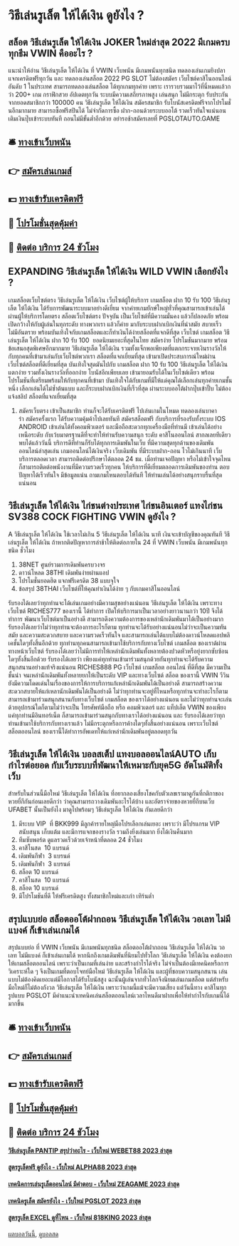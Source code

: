 # วิธีเล่นรูเล็ต ให้ได้เงิน ดูยังไง ?
## สล็อต วิธีเล่นรูเล็ต ให้ได้เงิน JOKER ใหม่ล่าสุด 2022 มีเกมครบทุกธีม VWIN คืออะไร ?
แนะนำให้อ่าน วิธีเล่นรูเล็ต ให้ได้เงิน ที่ VWIN เว็บพนัน มีเกมพนันทุกชนิด ทดลองเล่นเกมยิงปลา แจกเครดิตฟรีทุกวัน และ ทดลองเล่นสล็อต 2022 PG SLOT ไม่ต้องสมัคร
เว็บไซต์คาสิโนออนไลน์อันดับ 1 ในประเทศ สามารถทดลองเล่นสล็อต ได้ทุกเกมทุกค่าย เพราะ เรารวบรวมมาไว้ที่นี่หมดแล้วกว่า 200+ เกม กราฟิกสวย อัปเดตทุกวัน ระบบมีความเสถียรภาพสูง เล่นสนุก ไม่มีกระตุก รับประกันจากยอดสมาชิกกว่า 100000 คน วิธีเล่นรูเล็ต ให้ได้เงิน สมัครสมาชิก รับโบนัสเครดิตฟรีจากโปรโมชั่นอีกมากมาย สามารถซื้อฟรีสปินได้ ไม่จำกัดการซื้อ ฝาก-ถอนด้วยระบบออโต้ รวดเร็วทันใจแน่นอน เติมเงินปุ๊บเข้าระบบทันที ถอนไม่มีขั้นต่ำอีกด้วย อย่ารอช้าสมัครเลยที่ PGSLOTAUTO.GAME

## 🛎 [ทางเข้าเว็บพนัน](https://bit.ly/3SdLNi2)
## 👉 [สมัครเล่นเกมส์](https://bit.ly/3SdLNi2)
## 💵 [ทางเข้ารับเครดิตฟรี](https://bit.ly/3dyRKHj)
## 👑 [โปรโมชั่นสุดคุ้มค่า](https://bit.ly/3dyRKHj)
## 📱 [ติดต่อ บริการ 24 ชัวโมง](https://bit.ly/3dyRKHj)

## EXPANDING วิธีเล่นรูเล็ต ให้ได้เงิน WILD VWIN เลือกยังไง ?
เกมสล็อตเว็บไซต์ตรง วิธีเล่นรูเล็ต ให้ได้เงิน เว็บไซต์ผู้ให้บริการ เกมสล็อต ฝาก 10 รับ 100 วิธีเล่นรูเล็ต ให้ได้เงิน ได้รับการพัฒนาระบบมาอย่างดีเยี่ยม จากค่ายเกมยักษ์ใหญ่ทั่วที่คุณสามารถเข้าเล่นได้ผ่านผู้ให้บริการโดยตรง สล็อตเว็บไซต์ตรง ปัจจุบัน เป็นเว็บไซต์ที่มีความมั่นคง แล้วก็ปลอดภัย พร้อมเปิดกว้างให้กับผู้เล่นในทุกระดับ ทางพวกเรา แล้วก็ค่าย มากับระบบฝากเบิกเงินที่นำสมัย สบายเร็ว ไม่มีอันตราย พร้อมบันเทิงใจกับเกมสล็อตและก็ทำเงินได้ง่ายสล็อตที่แจกดีที่สุด เว็บไซต์ เกมสล็อต วิธีเล่นรูเล็ต ให้ได้เงิน ฝาก 10 รับ 100  ยอดนิยมเยอะที่สุดในไทย สมัครง่าย โปรโมชันมากมาย พร้อมข้อเสนอสุดพิเศษอีกมากมาย วิธีเล่นรูเล็ต ให้ได้เงิน รวมทั้งแจ็กพอเพียงตที่แตกกระจายเงินรางวัลให้กับทุกคนที่เข้ามาเล่นกับเว็บไซต์พวกเรา สล็อตที่แจกเยี่ยมที่สุด เข้ามาเปิดประสบการณ์ใหม่ผ่านเว็บไซต์สล็อตที่ดีเยี่ยมที่สุด บันเทิงใจสุดมันไปกับ เกมสล็อต ฝาก 10 รับ 100 วิธีเล่นรูเล็ต ให้ได้เงิน แตกง่าย รวมทั้งเงินรางวัลที่ออกง่าย โบนัสอีกเพียบเลย เข้ามายอมรับได้ในเว็บไซต์เดียว พร้อมโปรโมชันที่เตรียมพร้อมให้กับทุกคนที่เข้ามา บันเทิงใจได้กับเกมที่มีให้แด่คุณได้เลือกเล่นทุกค่ายเกมชั้นหนึ่ง เลือกเล่นได้ไม่ซ้ำต้นแบบ และก็ระบบฝากเบิกเงินที่เร็วที่สุด ผ่านระบบออโต้ฝากปุ๊บเข้าปั๊บ ไม่ต้องแจ้งสลิป สล็อตที่แจกเยี่ยมที่สุด
1. สมัครเว็บตรง เข้าเป็นสมาชิก ท่านก็จะได้รับเครดิตฟรี ไปเล่นเกมในโหมด ทดลองเล่นบาคาร่า สมัครครั้งแรก ได้รับความคุ้มค้าไปเลยทันที สมัครสล็อตฟรี กับบริการที่รองรับทั้งระบบ IOS ANDROID เข้าเล่นได้ทั้งคอมพิวเตอร์ และมือถือสะดวกทุกเครื่องมือที่ท่านมี เข้าเล่นได้อย่างเหนือระดับ กับเว้บมาตรฐานดีที่จะทำให้ท่านรับความสนุก ระดับ คาสิโนออนไลน์ สากลเลยทีเดียว พบได้แล้ววันนี้ บริการดีที่ท่านก็รับได้ทุกการเดิมพันในเว็บ ที่มีความสุดทุกด้านของเดิมพันออนไลน์ล่าสุดเล่น เกมออนไลน์ได้เงินจริง เว็บเดิมพัน ที่มีระบบฝาก-ถอน ไวไม่เกินนาที เว็บบริการตลอดเวลา สามารถติดต่อปรึกษาได้ตลอด 24 ชม. เมื่อท่านเจอปัญหา หรือไม่เข้าใจจุดไหนก็สามารถติดต่อพนังงานที่มีความรวดเร็วทุกคน ให้บริการที่ดีเยี่ยมตลอดการเดิมพันของท่าน ตอบปัญหาได้เร็วทันใจ มีข้อมูลแน่น ถามเกมไหนตอบได้ทันที ให้ท่านเล่นได้อย่างสนุกราบรื่นที่สุดแน่นอน

## วิธีเล่นรูเล็ต ให้ได้เงิน ไก่ชนต่างประเทศ ไก่ชนอินเตอร์ แทงไก่ชน SV388 COCK FIGHTING VWIN ดูยังไง ?
A วิธีเล่นรูเล็ต ให้ได้เงิน ใช้เวลาไม่เกิน 5 วิธีเล่นรูเล็ต ให้ได้เงิน นาที เงินจะเข้าบัญชีของคุณทันที วิธีเล่นรูเล็ต ให้ได้เงิน ถ้าหากติดปัญหาการล่าช้าให้ติดต่อภายใน 24 ที่ VWIN เว็บพนัน มีเกมพนันทุกชนิด ชั่วโมง
1. 38NET ศูนย์รวมการเดิมพันครบวงจร
2. ดาวน์โหลด 38THI เดิมพันง่ายผ่านแอป
3. โปรโมชั่นยอดฮิต แจกฟรีเครดิต 38 แบบจุใจ
4. ข้อสรุป 38THAI เว็บไซต์ที่ให้คุณทำเงินได้ง่าย ๆ กับเกมคาสิโนออนไลน์

รับรองได้เลยว่าทุกท่านจะได้เล่นเกมอย่างมีความสุขอย่างแน่นอน วิธีเล่นรูเล็ต ให้ได้เงิน เพราะทางเว็บไซต์ RICHES777 ของเรานี้ ได้ทำการ เปิดให้บริการมาเป็นเวลาอย่างยาวนานกว่า 10ปี จึงได้ทำการ พัฒนาเว็บไซต์มาเป็นอย่างดี สามารถดึงความต้องการของเหล่านักเดิมพันมาได้เป็นอย่างมาก รับรองได้เลยว่าไม่ว่าทุกท่านจะต้องการอะไรก็ตาม ทุกท่านจะได้รับอย่างแน่นอนไม่ว่าจะเป็นความทันสมัย และความสะดวกสบาย และความรวดเร็วทันใจ และสามารถเล่นได้แบบไม่ต้องดาวน์โหลดแอปพลิเคชั้นใดๆทั้งสิ้นอีกด้วย ทุกท่านทุกคนสามารถเข้ามาใช้บริการกับทางเว็บไซต์ เกมสล็อต ของเราด้ผ่านทางหน้าเว็บไซต์ รับรองได้เลยว่าไม่มีการทำให้เหล่านักเดิมพันทั้งหลายต้องปวดหัวหรือยุ่งยากซับซ้อนใดๆทั้งสิ้นอีกด้วย รับรองได้เลยว่า เพียงแค่ทุกท่านเข้ามาร่วมสนุกด้วยกันทุกท่านจะได้รับความสนุกสนานอย่างแท้จริงแน่นอน
RICHES888 PG เว็บไซต์ เกมสล็อต ออนไลน์ ที่ดีที่สุด มีความเป็นชั้นนำ จนเหล่านักเดิมพันทั้งหลายยกให้เป็นระดับ VIP และทางเว็บไซต์ สล็อต ของเรานี้ VWIN วีวิน ยังมีความโดดเด่นในเรื่องของการให้การบริการแก้เหล่านักเดิมพันได้เป็นอย่างดี สามารถสร้างความสะดวกสบายให้แก่เหลานักเดิมพันได้เป็นอย่างดี ไม่ว่าทุกท่านจะอยู่ที่ไหนหรือทุกท่านจะทำอะไรก็ตาม สามารถเข้ามาร่วมสนุกสนานกับทางเว็บไซต์ เกมสล็อต ของเราได้อย่างแน่นอน และไม่ว่าทุกท่านจะเล่นด้วยอุปกรณ์ใดก็ตามไม่ว่าจะเป็น โทรศัพท์มือถือ หรือ คอมพิวเตอร์ และ แท็ปเล็ต VWIN ของเพียงแค่ทุกท่านมีอินทอร์เน็ต ก็สามารถเข้ามาร่วมสนุกกับทางเราได้อย่างแน่นอน และ รับรองได้เลยว่าทุกท่านเข้ามาใช้บริการกับทางเราแล้ว ไม่มีกระตุกหรือการค้างใดๆทั้งสิ้นอย่างแน่นอน เพราะเว็บไซต์ สล็อตออนไลน์ ของเรานี้ได้ทำการอัพเดทให้แก่เหล่านักเดิมพันอยู่ตลอดทุกวัน

## วิธีเล่นรูเล็ต ให้ได้เงิน บอลสเต็ป แทงบอลออนไลน์AUTO เก็บกำไรต่อยอด กับเว็บระบบที่พัฒนาให้เหมาะกับยุค5G อัตโนมัติทั้งเว็บ
สำหรับในส่วนนี้มือใหม่ วิธีเล่นรูเล็ต ให้ได้เงิน ที่อยากลองเสี่ยงโชคกับตัวเลขเรามาดูกันที่กติกาของหวยยี่กีกันก่อนเลยดีกว่า ว่าคุณสามารถวางเดิมพันอะไรได้บ้าง และอัตราจ่ายของหวยยี่กีบนเว็บ UFABET นั้นเป็นยังไง มาดูไปพร้อมๆ วิธีเล่นรูเล็ต ให้ได้เงิน กันเลยดีกว่า
1. มีระบบ VIP  ที่ BKK999 มีลูกค้ารายใหญ่มือโปรเลือกเล่นเยอะ เพราะว่า มีโปรแกรม VIP สนับสนุน เก็บแต้ม และมีการแจกของรางวัล รวมถึงยิ่งเล่นมาก ยิ่งได้เงินคืนมาก
2. ทีมซับพอร์ต ดูแลรวดเร็วด้วยเจ้าหน้าที่ตลอด 24 ชั่วโมง
3. คาสิโนสด  10 แบรนด์
4. เดิมพันกีฬา  3 แบรนด์
5. เดิมพันกีฬา  3 แบรนด์
6. สล็อต 10 แบรนด์
7. คาสิโนสด  10 แบรนด์
8. สล็อต 10 แบรนด์
9. มีโปรโมชันที่ดี ให้ฟรีเครดิตสูง ทั้งสมาชิกใหม่และเก่า เทิร์นต่ำ

## สรุปแบบย่อ สล็อตออโต้ฝากถอน วิธีเล่นรูเล็ต ให้ได้เงิน วอเลท ไม่มีแบงค์ ก็เข้าเล่นเกมได้
สรุปแบบย่อ ที่ VWIN เว็บพนัน มีเกมพนันทุกชนิด สล็อตออโต้ฝากถอน วิธีเล่นรูเล็ต ให้ได้เงิน วอเลท ไม่มีแบงค์ ก็เข้าเล่นเกมได้ หากนึกถึงเกมเดิมพันที่นิยมไปทั่วโลก วิธีเล่นรูเล็ต ให้ได้เงิน คงต้องยกให้เกมสล็อตออนไลน์ เพราะว่าเป็นเกมที่เล่นง่าย และสร้างกำไรได้จริง ไม่จำเป็นต้องมีเทคนิคหรือการวิเคราะห์ใด ๆ จึงเป็นเกมที่ตอบโจทย์มือใหม่ วิธีเล่นรูเล็ต ให้ได้เงิน และผู้ที่ชอบความสนุกสนาน เล่นแบบไม่ต้องคิดเยอะแต่มีโอกาสได้รับโบนัสสูง ฉะนั้นผู้เล่นจากทั่วโลกจึงนิยมเล่นเกมสล็อต แต่สำหรับมือใหม่ก็ไม่ต้องกังวล วิธีเล่นรูเล็ต ให้ได้เงิน เพราะว่าเกมนี้แม้จะมีความเสี่ยง แต่วันนี้ทาง คาสิโนทุกรูปแบบ PGSLOT มีคำแนะนำเทคนิคเล่นสล็อตออนไลน์เวลาไหนดีมาฝากเพื่อให้ทำกำไรกับเกมนี้ได้มากขึ้น

## 🛎 [ทางเข้าเว็บพนัน](https://bit.ly/3SdLNi2)
## 👉 [สมัครเล่นเกมส์](https://bit.ly/3SdLNi2)
## 💵 [ทางเข้ารับเครดิตฟรี](https://bit.ly/3dyRKHj)
## 👑 [โปรโมชั่นสุดคุ้มค่า](https://bit.ly/3dyRKHj)
## 📱 [ติดต่อ บริการ 24 ชัวโมง](https://bit.ly/3dyRKHj)

#### [วิธีเล่นรูเล็ต PANTIP สรุปว่าอะไร - เว็บใหม่ WEBET88 2023 ล่าสุด](https://atom.io/themes/วิธีเล่นรูเล็ต%20pantip%20สรุปว่าอะไร%20-%20เว็บใหม่%20webet88%202023%20ล่าสุด)
#### [สูตรรูเล็ตฟรี ดูยังไง - เว็บใหม่ ALPHA88 2023 ล่าสุด](https://atom.io/themes/สูตรรูเล็ตฟรี%20ดูยังไง%20-%20เว็บใหม่%20alpha88%202023%20ล่าสุด)
#### [เทคนิคการเล่นรูเล็ตออนไลน์ มีคำตอบ - เว็บใหม่ ZEAGAME 2023 ล่าสุด](https://atom.io/themes/เทคนิคการเล่นรูเล็ตออนไลน์%20มีคำตอบ%20-%20เว็บใหม่%20zeagame%202023%20ล่าสุด)
#### [เทคนิครูเล็ต สมัครยังไง - เว็บใหม่ PGSLOT 2023 ล่าสุด](https://atom.io/themes/เทคนิครูเล็ต%20สมัครยังไง%20-%20เว็บใหม่%20pgslot%202023%20ล่าสุด)
#### [สูตรรูเล็ต EXCEL ดูที่ไหน - เว็บใหม่ 818KING 2023 ล่าสุด](https://atom.io/themes/สูตรรูเล็ต%20excel%20ดูที่ไหน%20-%20เว็บใหม่%20818king%202023%20ล่าสุด)

[ผลบอลวันนี้](https://siamsport.tv "ผลบอลวันนี้"), [ดูบอลสด](https://siamsport.tv/ดูบอลสด "ดูบอลสด")
